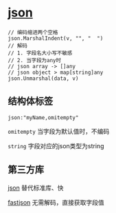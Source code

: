 # [json](https://pkg.go.dev/encoding/json)

```golang
// 编码缩进两个空格
json.MarshalIndent(v, "", "  ")
// 解码
// 1. 字段名大小写不敏感
// 2. 当字段为any时
// json array -> []any
// json object > map[string]any
json.Unmarshal(data, v)
```

## 结构体标签

`json:"myName,omitempty"`

`omitempty` 当字段为默认值时，不编码

`string` 字段对应的json类型为string

## 第三方库

[json](https://pkg.go.dev/github.com/goccy/go-json) 替代标准库、快

[fastjson](https://pkg.go.dev/github.com/valyala/fastjson) 无需解码，直接获取字段值
